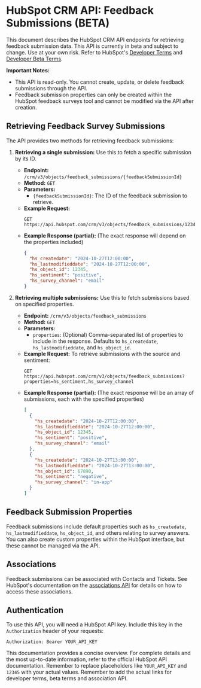 # HubSpot CRM API: Feedback Submissions (BETA)

This document describes the HubSpot CRM API endpoints for retrieving feedback submission data.  This API is currently in beta and subject to change.  Use at your own risk.  Refer to HubSpot's [Developer Terms](link_to_developer_terms) and [Developer Beta Terms](link_to_developer_beta_terms).

**Important Notes:**

* This API is read-only.  You cannot create, update, or delete feedback submissions through the API.
* Feedback submission properties can only be created within the HubSpot feedback surveys tool and cannot be modified via the API after creation.


## Retrieving Feedback Survey Submissions

The API provides two methods for retrieving feedback submissions:

1. **Retrieving a single submission:** Use this to fetch a specific submission by its ID.

   * **Endpoint:** `/crm/v3/objects/feedback_submissions/{feedbackSubmissionId}`
   * **Method:** `GET`
   * **Parameters:**
     * `{feedbackSubmissionId}`: The ID of the feedback submission to retrieve.
   * **Example Request:**
     ```
     GET https://api.hubspot.com/crm/v3/objects/feedback_submissions/12345
     ```
   * **Example Response (partial):**  (The exact response will depend on the properties included)
     ```json
     {
       "hs_createdate": "2024-10-27T12:00:00",
       "hs_lastmodifieddate": "2024-10-27T12:00:00",
       "hs_object_id": 12345,
       "hs_sentiment": "positive",
       "hs_survey_channel": "email"
     }
     ```


2. **Retrieving multiple submissions:** Use this to fetch submissions based on specified properties.

   * **Endpoint:** `/crm/v3/objects/feedback_submissions`
   * **Method:** `GET`
   * **Parameters:**
     * `properties`: (Optional) Comma-separated list of properties to include in the response.  Defaults to `hs_createdate`, `hs_lastmodifieddate`, and `hs_object_id`.
   * **Example Request:** To retrieve submissions with the source and sentiment:
     ```
     GET https://api.hubspot.com/crm/v3/objects/feedback_submissions?properties=hs_sentiment,hs_survey_channel
     ```
   * **Example Response (partial):** (The exact response will be an array of submissions, each with the specified properties)
     ```json
     [
       {
         "hs_createdate": "2024-10-27T12:00:00",
         "hs_lastmodifieddate": "2024-10-27T12:00:00",
         "hs_object_id": 12345,
         "hs_sentiment": "positive",
         "hs_survey_channel": "email"
       },
       {
         "hs_createdate": "2024-10-27T13:00:00",
         "hs_lastmodifieddate": "2024-10-27T13:00:00",
         "hs_object_id": 67890,
         "hs_sentiment": "negative",
         "hs_survey_channel": "in-app"
       }
     ]
     ```


## Feedback Submission Properties

Feedback submissions include default properties such as `hs_createdate`, `hs_lastmodifieddate`, `hs_object_id`, and others relating to survey answers.  You can also create custom properties within the HubSpot interface, but these cannot be managed via the API.


## Associations

Feedback submissions can be associated with Contacts and Tickets.  See HubSpot's documentation on the [associations API](link_to_associations_api) for details on how to access these associations.


## Authentication

To use this API, you will need a HubSpot API key.  Include this key in the `Authorization` header of your requests:

```
Authorization: Bearer YOUR_API_KEY
```


This documentation provides a concise overview. For complete details and the most up-to-date information, refer to the official HubSpot API documentation.  Remember to replace placeholders like `YOUR_API_KEY` and `12345` with your actual values.  Remember to add the actual links for developer terms, beta terms and association API.

